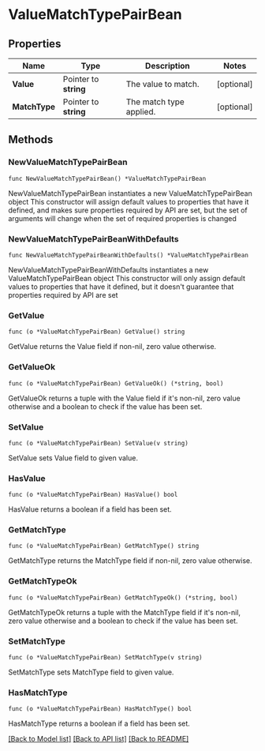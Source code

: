 # ValueMatchTypePairBean

## Properties

Name | Type | Description | Notes
------------ | ------------- | ------------- | -------------
**Value** | Pointer to **string** | The value to match. | [optional] 
**MatchType** | Pointer to **string** | The match type applied. | [optional] 

## Methods

### NewValueMatchTypePairBean

`func NewValueMatchTypePairBean() *ValueMatchTypePairBean`

NewValueMatchTypePairBean instantiates a new ValueMatchTypePairBean object
This constructor will assign default values to properties that have it defined,
and makes sure properties required by API are set, but the set of arguments
will change when the set of required properties is changed

### NewValueMatchTypePairBeanWithDefaults

`func NewValueMatchTypePairBeanWithDefaults() *ValueMatchTypePairBean`

NewValueMatchTypePairBeanWithDefaults instantiates a new ValueMatchTypePairBean object
This constructor will only assign default values to properties that have it defined,
but it doesn't guarantee that properties required by API are set

### GetValue

`func (o *ValueMatchTypePairBean) GetValue() string`

GetValue returns the Value field if non-nil, zero value otherwise.

### GetValueOk

`func (o *ValueMatchTypePairBean) GetValueOk() (*string, bool)`

GetValueOk returns a tuple with the Value field if it's non-nil, zero value otherwise
and a boolean to check if the value has been set.

### SetValue

`func (o *ValueMatchTypePairBean) SetValue(v string)`

SetValue sets Value field to given value.

### HasValue

`func (o *ValueMatchTypePairBean) HasValue() bool`

HasValue returns a boolean if a field has been set.

### GetMatchType

`func (o *ValueMatchTypePairBean) GetMatchType() string`

GetMatchType returns the MatchType field if non-nil, zero value otherwise.

### GetMatchTypeOk

`func (o *ValueMatchTypePairBean) GetMatchTypeOk() (*string, bool)`

GetMatchTypeOk returns a tuple with the MatchType field if it's non-nil, zero value otherwise
and a boolean to check if the value has been set.

### SetMatchType

`func (o *ValueMatchTypePairBean) SetMatchType(v string)`

SetMatchType sets MatchType field to given value.

### HasMatchType

`func (o *ValueMatchTypePairBean) HasMatchType() bool`

HasMatchType returns a boolean if a field has been set.


[[Back to Model list]](../README.md#documentation-for-models) [[Back to API list]](../README.md#documentation-for-api-endpoints) [[Back to README]](../README.md)


